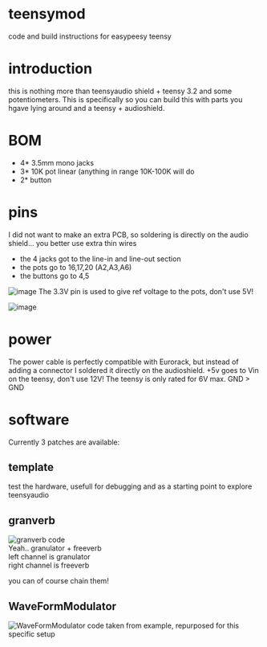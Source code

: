# teensymod
code and build instructions for easypeesy teensy

# introduction
this is nothing more than teensyaudio shield + teensy 3.2 and some potentiometers. This is specifically so you can build this with parts you hgave lying around and a teensy + audioshield.

# BOM
- 4* 3.5mm mono jacks
- 3* 10K pot linear (anything in range 10K-100K will do
- 2* button

# pins
I did not want to make an extra PCB, so soldering is directly on the audio shield... you better use extra thin wires

- the 4 jacks got to the line-in and line-out section
- the pots go to 16,17,20 (A2,A3,A6)
- the buttons go to 4,5

![image](https://user-images.githubusercontent.com/204628/154855260-25097839-afc6-4f77-baa1-b5f52ecab09c.png)
The 3.3V pin is used to give ref voltage to the pots, don't use 5V!

![image](https://user-images.githubusercontent.com/204628/154855303-4c17d5dd-b43a-4ef8-a79f-5ef4e7e47546.png)


# power
The power cable is perfectly compatible with Eurorack, but instead of adding a connector I soldered it directly on the audioshield. +5v goes to Vin on the teensy, don't use 12V! The teensy is only rated for 6V max. GND > GND

# software
Currently 3 patches are available:

## template
test the hardware, usefull for debugging and as a starting point to explore teensyaudio

## granverb 
![granverb code](./granverb)  
Yeah.. granulator + freeverb  
left channel is granulator  
right channel is freeverb

you can of course chain them!

## WaveFormModulator
![WaveFormModulator code](./WaveformsModulated)
taken from example, repurposed for this specific setup
